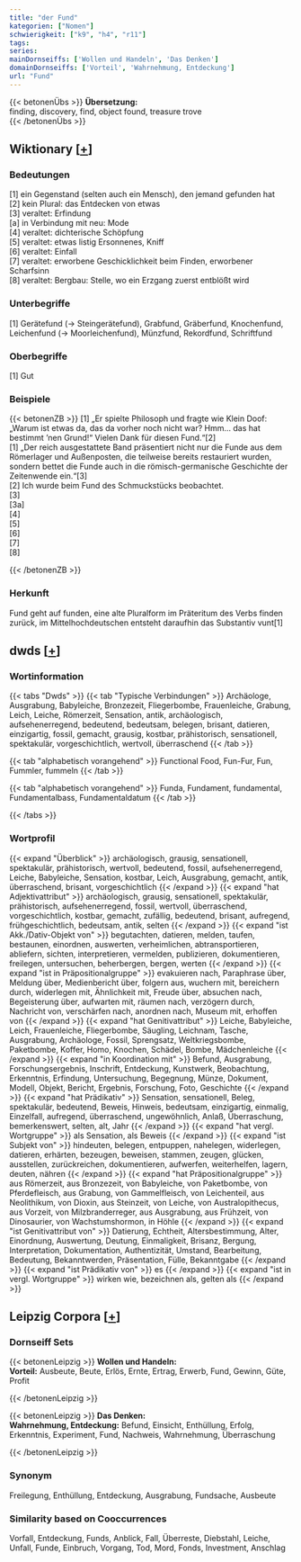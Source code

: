 ```yaml
---
title: "der Fund"
kategorien: ["Nomen"]
schwierigkeit: ["k9", "h4", "r11"]
tags:
series:
mainDornseiffs: ['Wollen und Handeln', 'Das Denken']
domainDornseiffs: ['Vorteil', 'Wahrnehmung, Entdeckung']
url: "Fund"
---
```


{{< betonenÜbs >}}
**Übersetzung:**  
finding, discovery, find, object found, treasure trove  
{{< /betonenÜbs >}}

## Wiktionary [[+](https://de.wiktionary.org/wiki/Fund)]

### Bedeutungen
[1] ein Gegenstand (selten auch ein Mensch), den jemand gefunden hat  
[2] kein Plural: das Entdecken von etwas  
[3] veraltet: Erfindung  
[a] in Verbindung mit neu: Mode  
[4] veraltet: dichterische Schöpfung  
[5] veraltet: etwas listig Ersonnenes, Kniff  
[6] veraltet: Einfall  
[7] veraltet: erworbene Geschicklichkeit beim Finden, erworbener Scharfsinn  
[8] veraltet: Bergbau: Stelle, wo ein Erzgang zuerst entblößt wird  

### Unterbegriffe
[1] Gerätefund (→ Steingerätefund), Grabfund, Gräberfund, Knochenfund, Leichenfund (→ Moorleichenfund), Münzfund, Rekordfund, Schriftfund  

### Oberbegriffe
[1] Gut  

### Beispiele
{{< betonenZB >}}
[1] „Er spielte Philosoph und fragte wie Klein Doof: „Warum ist etwas da, das da vorher noch nicht war? Hmm… das hat bestimmt ’nen Grund!“ Vielen Dank für diesen Fund.“[2]  
[1] „Der reich ausgestattete Band präsentiert nicht nur die Funde aus dem Römerlager und Außenposten, die teilweise bereits restauriert wurden, sondern bettet die Funde auch in die römisch-germanische Geschichte der Zeitenwende ein.“[3]  
[2] Ich wurde beim Fund des Schmuckstücks beobachtet.  
[3]  
[3a]  
[4]  
[5]  
[6]  
[7]  
[8]  

{{< /betonenZB >}}
### Herkunft
Fund geht auf funden, eine alte Pluralform im Präteritum des Verbs finden zurück, im Mittelhochdeutschen entsteht daraufhin das Substantiv vunt[1]  



## dwds [[+](https://www.dwds.de/wb/Fund)]

### Wortinformation
{{< tabs "Dwds" >}}
{{< tab "Typische Verbindungen" >}}
Archäologe, Ausgrabung, Babyleiche, Bronzezeit, Fliegerbombe, Frauenleiche, Grabung, Leich, Leiche, Römerzeit, Sensation, antik, archäologisch, aufsehenerregend, bedeutend, bedeutsam, belegen, brisant, datieren, einzigartig, fossil, gemacht, grausig, kostbar, prähistorisch, sensationell, spektakulär, vorgeschichtlich, wertvoll, überraschend
{{< /tab >}}

{{< tab "alphabetisch vorangehend" >}}
Functional Food, Fun-Fur, Fun, Fummler, fummeln
{{< /tab >}}

{{< tab "alphabetisch vorangehend" >}}
Funda, Fundament, fundamental, Fundamentalbass, Fundamentaldatum
{{< /tab >}}

{{< /tabs >}}

### Wortprofil
{{< expand "Überblick" >}} archäologisch, grausig, sensationell, spektakulär, prähistorisch, wertvoll, bedeutend, fossil, aufsehenerregend, Leiche, Babyleiche, Sensation, kostbar, Leich, Ausgrabung, gemacht, antik, überraschend, brisant, vorgeschichtlich {{< /expand >}}
{{< expand "hat Adjektivattribut" >}} archäologisch, grausig, sensationell, spektakulär, prähistorisch, aufsehenerregend, fossil, wertvoll, überraschend, vorgeschichtlich, kostbar, gemacht, zufällig, bedeutend, brisant, aufregend, frühgeschichtlich, bedeutsam, antik, selten {{< /expand >}}
{{< expand "ist Akk./Dativ-Objekt von" >}} begutachten, datieren, melden, taufen, bestaunen, einordnen, auswerten, verheimlichen, abtransportieren, abliefern, sichten, interpretieren, vermelden, publizieren, dokumentieren, freilegen, untersuchen, beherbergen, bergen, werten {{< /expand >}}
{{< expand "ist in Präpositionalgruppe" >}} evakuieren nach, Paraphrase über, Meldung über, Medienbericht über, folgern aus, wuchern mit, bereichern durch, widerlegen mit, Ähnlichkeit mit, Freude über, absuchen nach, Begeisterung über, aufwarten mit, räumen nach, verzögern durch, Nachricht von, verschärfen nach, anordnen nach, Museum mit, erhoffen von {{< /expand >}}
{{< expand "hat Genitivattribut" >}} Leiche, Babyleiche, Leich, Frauenleiche, Fliegerbombe, Säugling, Leichnam, Tasche, Ausgrabung, Archäologe, Fossil, Sprengsatz, Weltkriegsbombe, Paketbombe, Koffer, Homo, Knochen, Schädel, Bombe, Mädchenleiche {{< /expand >}}
{{< expand "in Koordination mit" >}} Befund, Ausgrabung, Forschungsergebnis, Inschrift, Entdeckung, Kunstwerk, Beobachtung, Erkenntnis, Erfindung, Untersuchung, Begegnung, Münze, Dokument, Modell, Objekt, Bericht, Ergebnis, Forschung, Foto, Geschichte {{< /expand >}}
{{< expand "hat Prädikativ" >}} Sensation, sensationell, Beleg, spektakulär, bedeutend, Beweis, Hinweis, bedeutsam, einzigartig, einmalig, Einzelfall, aufregend, überraschend, ungewöhnlich, Anlaß, Überraschung, bemerkenswert, selten, alt, Jahr {{< /expand >}}
{{< expand "hat vergl. Wortgruppe" >}} als Sensation, als Beweis {{< /expand >}}
{{< expand "ist Subjekt von" >}} hindeuten, belegen, entpuppen, nahelegen, widerlegen, datieren, erhärten, bezeugen, beweisen, stammen, zeugen, glücken, ausstellen, zurückreichen, dokumentieren, aufwerfen, weiterhelfen, lagern, deuten, nähren {{< /expand >}}
{{< expand "hat Präpositionalgruppe" >}} aus Römerzeit, aus Bronzezeit, von Babyleiche, von Paketbombe, von Pferdefleisch, aus Grabung, von Gammelfleisch, von Leichenteil, aus Neolithikum, von Dioxin, aus Steinzeit, von Leiche, von Australopithecus, aus Vorzeit, von Milzbranderreger, aus Ausgrabung, aus Frühzeit, von Dinosaurier, von Wachstumshormon, in Höhle {{< /expand >}}
{{< expand "ist Genitivattribut von" >}} Datierung, Echtheit, Altersbestimmung, Alter, Einordnung, Auswertung, Deutung, Einmaligkeit, Brisanz, Bergung, Interpretation, Dokumentation, Authentizität, Umstand, Bearbeitung, Bedeutung, Bekanntwerden, Präsentation, Fülle, Bekanntgabe {{< /expand >}}
{{< expand "ist Prädikativ von" >}} es {{< /expand >}}
{{< expand "ist in vergl. Wortgruppe" >}} wirken wie, bezeichnen als, gelten als {{< /expand >}}

## Leipzig Corpora [[+](https://corpora.uni-leipzig.de/en/res?word=Fund&corpusId=deu_newscrawl-public_2018)]

### Dornseiff Sets
{{< betonenLeipzig >}}
**Wollen und Handeln:**  
**Vorteil:** Ausbeute, Beute, Erlös, Ernte, Ertrag, Erwerb, Fund, Gewinn, Güte, Profit  

{{< /betonenLeipzig >}}


{{< betonenLeipzig >}}
**Das Denken:**  
**Wahrnehmung, Entdeckung:** Befund, Einsicht, Enthüllung, Erfolg, Erkenntnis, Experiment, Fund, Nachweis, Wahrnehmung, Überraschung  

{{< /betonenLeipzig >}}

### Synonym
Freilegung, Enthüllung, Entdeckung, Ausgrabung, Fundsache, Ausbeute


### Similarity based on Cooccurrences
Vorfall, Entdeckung, Funds, Anblick, Fall, Überreste, Diebstahl, Leiche, Unfall, Funde, Einbruch, Vorgang, Tod, Mord, Fonds, Investment, Anschlag

